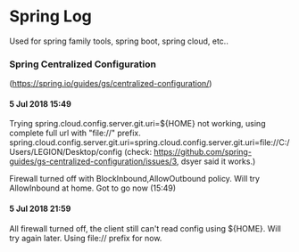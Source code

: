 # Spring Log

Used for spring family tools, spring boot, spring cloud, etc..


### Spring Centralized Configuration
(https://spring.io/guides/gs/centralized-configuration/)

#### 5 Jul 2018 15:49

Trying spring.cloud.config.server.git.uri=${HOME} not working, using complete full url with "file://" prefix. spring.cloud.config.server.git.uri=spring.cloud.config.server.git.uri=file://C:/Users/LEGION/Desktop/config
(check: https://github.com/spring-guides/gs-centralized-configuration/issues/3, dsyer said it works.)

Firewall turned off with BlockInbound,AllowOutbound policy. Will try AllowInbound at home. Got to go now (15:49)

#### 5 Jul 2018 21:59

All firewall turned off, the client still can't read config using ${HOME}. Will try again later. Using file:// prefix for now.
